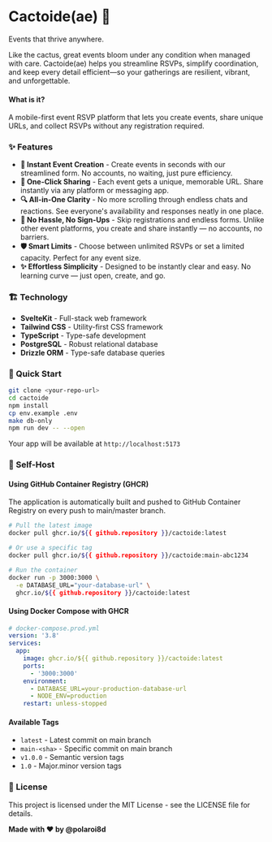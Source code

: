 # Cactoide(ae) 🌵

Events that thrive anywhere.

Like the cactus, great events bloom under any condition when managed with care. Cactoide(ae) helps you streamline RSVPs, simplify coordination, and keep every detail efficient—so your gatherings are resilient, vibrant, and unforgettable.

#### What is it?

A mobile-first event RSVP platform that lets you create events, share unique URLs, and collect RSVPs without any registration required.

### ✨ Features

- **🎯 Instant Event Creation** - Create events in seconds with our streamlined form. No accounts, no waiting, just pure efficiency.
- **🔗 One-Click Sharing** - Each event gets a unique, memorable URL. Share instantly via any platform or messaging app.
- **🔍 All-in-One Clarity** - No more scrolling through endless chats and reactions. See everyone's availability and responses neatly in one place.
- **👤 No Hassle, No Sign-Ups** - Skip registrations and endless forms. Unlike other event platforms, you create and share instantly — no accounts, no barriers.
- **🛡️ Smart Limits** - Choose between unlimited RSVPs or set a limited capacity. Perfect for any event size.
- **✨ Effortless Simplicity** - Designed to be instantly clear and easy. No learning curve — just open, create, and go.

### 🏗️ Technology

- **SvelteKit** - Full-stack web framework
- **Tailwind CSS** - Utility-first CSS framework
- **TypeScript** - Type-safe development
- **PostgreSQL** - Robust relational database
- **Drizzle ORM** - Type-safe database queries

### 🚀 Quick Start

```bash
git clone <your-repo-url>
cd cactoide
npm install
cp env.example .env
make db-only
npm run dev -- --open
```

Your app will be available at `http://localhost:5173`

### 🚀 Self-Host

#### Using GitHub Container Registry (GHCR)

The application is automatically built and pushed to GitHub Container Registry on every push to main/master branch.

```bash
# Pull the latest image
docker pull ghcr.io/${{ github.repository }}/cactoide:latest

# Or use a specific tag
docker pull ghcr.io/${{ github.repository }}/cactoide:main-abc1234

# Run the container
docker run -p 3000:3000 \
  -e DATABASE_URL="your-database-url" \
  ghcr.io/${{ github.repository }}/cactoide:latest
```

#### Using Docker Compose with GHCR

```yaml
# docker-compose.prod.yml
version: '3.8'
services:
  app:
    image: ghcr.io/${{ github.repository }}/cactoide:latest
    ports:
      - '3000:3000'
    environment:
      - DATABASE_URL=your-production-database-url
      - NODE_ENV=production
    restart: unless-stopped
```

#### Available Tags

- `latest` - Latest commit on main branch
- `main-<sha>` - Specific commit on main branch
- `v1.0.0` - Semantic version tags
- `1.0` - Major.minor version tags

### 📄 License

This project is licensed under the MIT License - see the LICENSE file for details.

**Made with ❤️ by @polaroi8d**
